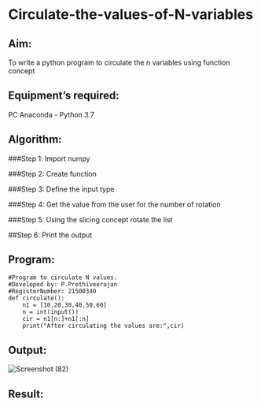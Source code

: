 # Circulate-the-values-of-N-variables
## Aim:
To write a python program to circulate the n variables using function concept
## Equipment’s required:
PC
Anaconda - Python 3.7
## Algorithm: 
###Step 1:
Import numpy

###Step 2:
Create function

###Step 3:
Define the input type

###Step 4:
Get the value from the user for the number of rotation

###Step 5:
Using the slicing concept rotate the list

##Step 6:
Print the output
## Program:
````
#Program to circulate N values.
#Developed by: P.Prethiveerajan
#RegisterNumber: 21500340
def circulate():
    n1 = [10,20,30,40,50,60]
    n = int(input())
    cir = n1[n:]+n1[:n]
    print("After circulating the values are:",cir)
````

## Output:
![Screenshot (82)](https://user-images.githubusercontent.com/94233064/143885098-38716a5f-44e0-4941-901c-7aee821fafc3.png)




## Result:
